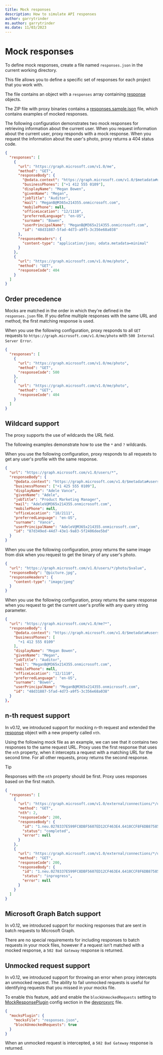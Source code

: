 ```yaml
---
title: Mock responses
description: How to simulate API responses
author: garrytrinder
ms.author: garrytrinder
ms.date: 11/03/2023
---
```


# Mock responses

To define mock responses, create a file named `responses.json` in the current working directory.

This file allows you to define a specific set of responses for each project that you work with.

The file contains an object with a `responses` array containing [response](https://github.com/microsoft/dev-proxy/wiki/Response-object) objects.

The ZIP file with proxy binaries contains a [responses.sample.json](https://github.com/microsoft/dev-proxy/blob/main/dev-proxy/responses.sample.json) file, which contains examples of mocked responses.

The following configuration demonstrates two mock responses for retrieving information about the current user. When you request information about the current user, proxy responds with a mock response. When you request the information about the user's photo, proxy returns a 404 status code.

```json
{
  "responses": [
    {
      "url": "https://graph.microsoft.com/v1.0/me",
      "method": "GET",
      "responseBody": {
        "@odata.context": "https://graph.microsoft.com/v1.0/$metadata#users/$entity",
        "businessPhones": ["+1 412 555 0109"],
        "displayName": "Megan Bowen",
        "givenName": "Megan",
        "jobTitle": "Auditor",
        "mail": "MeganB@M365x214355.onmicrosoft.com",
        "mobilePhone": null,
        "officeLocation": "12/1110",
        "preferredLanguage": "en-US",
        "surname": "Bowen",
        "userPrincipalName": "MeganB@M365x214355.onmicrosoft.com",
        "id": "48d31887-5fad-4d73-a9f5-3c356e68a038"
      },
      "responseHeaders": {
        "content-type": "application/json; odata.metadata=minimal"
      }
    },
    {
      "url": "https://graph.microsoft.com/v1.0/me/photo",
      "method": "GET",
      "responseCode": 404
    }
  ]
}
```

## Order precedence

Mocks are matched in the order in which they're defined in the `responses.json` file. If you define multiple responses with the same URL and method, the first matching response is used.

When you use the following configuration, proxy responds to all `GET` requests to `https://graph.microsoft.com/v1.0/me/photo` with `500 Internal Server Error`.

```json
{
  "responses": [
    {
      "url": "https://graph.microsoft.com/v1.0/me/photo",
      "method": "GET",
      "responseCode": 500
    },
    {
      "url": "https://graph.microsoft.com/v1.0/me/photo",
      "method": "GET",
      "responseCode": 404
    }
  ]
}
```

## Wildcard support

The proxy supports the use of wildcards the URL field.

The following examples demonstrate how to use the `*` and `?` wildcards.

When you use the following configuration, proxy responds to all requests to get any user's profile with the same response.

```json
{
  "url": "https://graph.microsoft.com/v1.0/users/*",
  "responseBody": {
    "@odata.context": "https://graph.microsoft.com/v1.0/$metadata#users/$entity",
    "businessPhones": ["+1 425 555 0109"],
    "displayName": "Adele Vance",
    "givenName": "Adele",
    "jobTitle": "Product Marketing Manager",
    "mail": "AdeleV@M365x214355.onmicrosoft.com",
    "mobilePhone": null,
    "officeLocation": "18/2111",
    "preferredLanguage": "en-US",
    "surname": "Vance",
    "userPrincipalName": "AdeleV@M365x214355.onmicrosoft.com",
    "id": "87d349ed-44d7-43e1-9a83-5f2406dee5bd"
  }
}
```

When you use the following configuration, proxy returns the same image from disk when you request to get the binary of any user's photo.

```json
{
  "url": "https://graph.microsoft.com/v1.0/users/*/photo/$value",
  "responseBody": "@picture.jpg",
  "responseHeaders": {
    "content-type": "image/jpeg"
  }
}
```

When you use the following configuration, proxy returns the same response when you request to get the current user's profile with any query string parameter.

```json
{
  "url": "https://graph.microsoft.com/v1.0/me?*",
  "responseBody": {
    "@odata.context": "https://graph.microsoft.com/v1.0/$metadata#users/$entity",
    "businessPhones": [
      "+1 412 555 0109"
    ],
    "displayName": "Megan Bowen",
    "givenName": "Megan",
    "jobTitle": "Auditor",
    "mail": "MeganB@M365x214355.onmicrosoft.com",
    "mobilePhone": null,
    "officeLocation": "12/1110",
    "preferredLanguage": "en-US",
    "surname": "Bowen",
    "userPrincipalName": "MeganB@M365x214355.onmicrosoft.com",
    "id": "48d31887-5fad-4d73-a9f5-3c356e68a038"
  }
},
```

## n-th request support

In v0.12, we introduced support for mocking n-th request and extended the [response](../technical-reference//Response-object.md) object with a new property called `nth`.

Using the following mock file as an example, we can see that it contains two responses to the same request URL. Proxy uses the first response that uses the `nth` property, when it intercepts a request with a matching URL for the second time. For all other requests, proxy returns the second response.

> [!TIP]
> Responses with the `nth` property should be first. Proxy uses responses based on the first match.

```json
{
  "responses": [
    {
      "url": "https://graph.microsoft.com/v1.0/external/connections/*/operations/*",
      "method": "GET",
      "nth": 2,
      "responseCode": 200,
      "responseBody": {
        "id": "1.neu.0278337E599FC8DBF5607ED12CF463E4.6410CCF8F6DB8758539FB58EB56BF8DC",
        "status": "completed",
        "error": null
      }
    },
    {
      "url": "https://graph.microsoft.com/v1.0/external/connections/*/operations/*",
      "method": "GET",
      "responseCode": 200,
      "responseBody": {
        "id": "1.neu.0278337E599FC8DBF5607ED12CF463E4.6410CCF8F6DB8758539FB58EB56BF8DC",
        "status": "inprogress",
        "error": null
      }
    }
  ]
}
```

## Microsoft Graph Batch support

In v0.12, we introduced support for mocking responses that are sent in batch requests to Microsoft Graph.

There are no special requirements for including responses to batch requests in your mock files, however if a request isn't matched with a mocked response, a `502 Bad Gateway` response is returned.

## Unmocked request support

In v0.12, we introduced support for throwing an error when proxy intercepts an unmocked request. The ability to fail unmocked requests is useful for identifying requests that you missed in your mocks file.

To enable this feature, add and enable the `blockUnmockedRequests` setting to [MockResponsePlugin](../technical-reference/MockResponsePlugin.md) config section in the [devproxyrc](../technical-reference/devproxyrc.md) file.

```json
{
  "mocksPlugin": {
    "mocksFile": "responses.json",
    "blockUnmockedRequests": true
  }
}
```

When an unmocked request is intercepted, a `502 Bad Gateway` response is returned.
